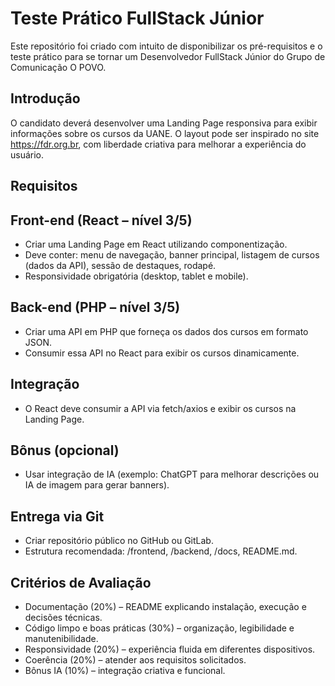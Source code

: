 # Teste Prático FullStack Júnior
Este repositório foi criado com intuito de disponibilizar os pré-requisitos e o teste prático para se tornar um Desenvolvedor FullStack Júnior do Grupo de Comunicação O POVO.  

## Introdução

O candidato deverá desenvolver uma Landing Page responsiva para exibir informações sobre os cursos da UANE. O layout pode ser inspirado no site https://fdr.org.br, com liberdade criativa para melhorar a experiência do usuário.

## Requisitos

## Front-end (React – nível 3/5)

  - Criar uma Landing Page em React utilizando componentização.
  - Deve conter: menu de navegação, banner principal, listagem de cursos (dados da API), sessão de destaques, rodapé.
  - Responsividade obrigatória (desktop, tablet e mobile).

## Back-end (PHP – nível 3/5)

- Criar uma API em PHP que forneça os dados dos cursos em formato JSON.
- Consumir essa API no React para exibir os cursos dinamicamente.

## Integração

- O React deve consumir a API via fetch/axios e exibir os cursos na Landing Page.

## Bônus (opcional)

- Usar integração de IA (exemplo: ChatGPT para melhorar descrições ou IA de imagem para gerar banners).

## Entrega via Git

- Criar repositório público no GitHub ou GitLab.
- Estrutura recomendada: /frontend, /backend, /docs, README.md.

## Critérios de Avaliação

- Documentação (20%) – README explicando instalação, execução e decisões técnicas.
- Código limpo e boas práticas (30%) – organização, legibilidade e manutenibilidade.
- Responsividade (20%) – experiência fluida em diferentes dispositivos.
- Coerência (20%) – atender aos requisitos solicitados.
- Bônus IA (10%) – integração criativa e funcional.
